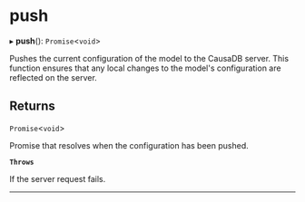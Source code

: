 # push


▸ **push**(): `Promise`\<`void`\>

Pushes the current configuration of the model to the CausaDB server.
This function ensures that any local changes to the model's configuration are reflected on the server.

## Returns

`Promise`\<`void`\>

Promise that resolves when the configuration has been pushed.

**`Throws`**

If the server request fails.

___
